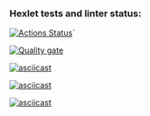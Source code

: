 ### Hexlet tests and linter status:
[![Actions Status](https://github.com/Vikakisa/frontend-project-44/actions/workflows/hexlet-check.yml/badge.svg)](https://github.com/Vikakisa/frontend-project-44/actions)`

[![Quality gate](https://sonarcloud.io/api/project_badges/quality_gate?project=Vikakisa_frontend-project-44)](https://sonarcloud.io/summary/new_code?id=Vikakisa_frontend-project-44)

[![asciicast](https://asciinema.org/a/uQw9L2vwjIMrVoktXjyUWYZgj.svg)](https://asciinema.org/a/uQw9L2vwjIMrVoktXjyUWYZgj)

[![asciicast](https://asciinema.org/a/uWgPlzGwcUas21ekGdWAmLZnb.svg)](https://asciinema.org/a/uWgPlzGwcUas21ekGdWAmLZnb)

[![asciicast](https://asciinema.org/a/hyDaHFpxJkyFAtWNm4REQ5McS.svg)](https://asciinema.org/a/hyDaHFpxJkyFAtWNm4REQ5McS)
